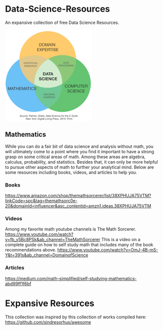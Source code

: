 # Data-Science-Resources
An expansive collection of free Data Science Resources.

![Alt text](image.png)

## Mathematics
While you can do a fair bit of data science and analysis without math, you will ultimately come to a point where you find it important to have a strong grasp on some critical areas of math. Among these areas are algebra, calculus, probability, and statistics. Besides that, it can only be more helpful to pursue other aspects of math to further your analytical mind. Below are some resources including books, videos, and articles to help you.

### Books
https://www.amazon.com/shop/themathsorcerer/list/38XPHUJA75VTM?linkCode=spc&tag=themathsorc0e-20&domainId=influencer&asc_contentid=amzn1.ideas.38XPHUJA75VTM

### Videos
Among my favorite math youtube channels is The Math Sorcerer.
https://www.youtube.com/watch?v=fb_v5Bc8PSk&ab_channel=TheMathSorcerer
This is a video on a complete guide on how to self study math that includes many of the book recommendations above.
https://www.youtube.com/watch?v=OmJ-4B-mS-Y&t=391s&ab_channel=DomainofScience

### Articles
https://medium.com/math-simplified/self-studying-mathematics-abd99ff1f6bf

# Expansive Resources
This collection was inspired by this collection of works compiled here:
https://github.com/sindresorhus/awesome